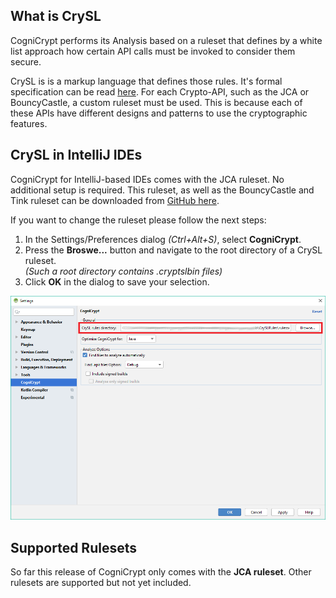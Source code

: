 ## What is CrySL
CogniCrypt performs its Analysis based on a ruleset that defines by a white list approach how certain API calls must be invoked to consider them secure. 

CrySL is is a markup language that defines those rules. It's formal specification can be read [here](https://www.eclipse.org/cognicrypt/documentation/crysl/). For each Crypto-API, such as the JCA or BouncyCastle, a custom ruleset must be used. This is because each of these APIs have different designs and patterns to use the cryptographic features. 

## CrySL in IntelliJ IDEs

CogniCrypt for IntelliJ-based IDEs comes with the JCA ruleset. No additional setup is required. This ruleset, as well as the BouncyCastle and Tink ruleset can be downloaded from [GitHub here](https://github.com/CROSSINGTUD/CryptoAnalysis/releases/download/2.3/CrySL-rulesets.zip). 

If you want to change the ruleset please follow the next steps:

1. In the Settings/Preferences dialog *(Ctrl+Alt+S)*, select **CogniCrypt**.
2. Press the **Broswe...** button and navigate to the root directory of a CrySL ruleset.  
*(Such a root directory contains .cryptslbin files)*
3. Click **OK** in the dialog to save your selection.

![CogniCrypt Settings](Images/CCSettingsCrySL.png)




## Supported Rulesets
So far this release of CogniCrypt only comes with the **JCA ruleset**. Other rulesets are supported but not yet included.